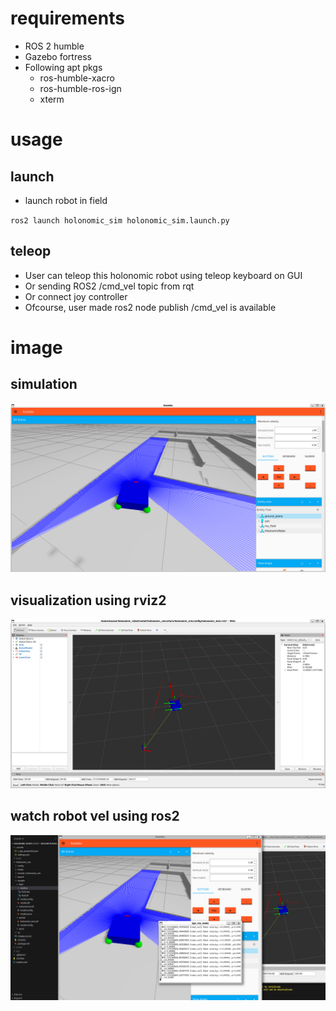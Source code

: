 # requirements

-   ROS 2 humble
-   Gazebo fortress
-   Following apt pkgs
    -   ros-humble-xacro
    -   ros-humble-ros-ign
    -   xterm

# usage

## launch

-   launch robot in field

`ros2 launch holonomic_sim holonomic_sim.launch.py`

## teleop

-   User can teleop this holonomic robot using teleop keyboard on GUI
-   Or sending ROS2 /cmd_vel topic from rqt
-   Or connect joy controller
-   Ofcourse, user made ros2 node publish /cmd_vel is available

# image

## simulation

![alt text](https://github.com/OsawaKousei/holonomic_robot/blob/main/img/sim_img.png)

## visualization using rviz2

![alt text](https://github.com/OsawaKousei/holonomic_robot/blob/main/img/rviz2_img.png)

## watch robot vel using ros2

![alt text](https://github.com/OsawaKousei/holonomic_robot/blob/main/img/total_img.png)
